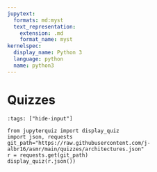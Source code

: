 ```yaml
---
jupytext:
  formats: md:myst
  text_representation:
    extension: .md
    format_name: myst
kernelspec:
  display_name: Python 3
  language: python
  name: python3
---
```


# Quizzes

```{code-cell} ipython3
:tags: ["hide-input"]

from jupyterquiz import display_quiz
import json, requests
git_path="https://raw.githubusercontent.com/j-albr16/asmr/main/quizzes/architectures.json"
r = requests.get(git_path)
display_quiz(r.json())
```


